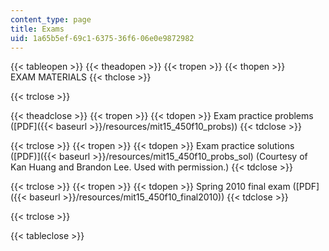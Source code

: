 ```yaml
---
content_type: page
title: Exams
uid: 1a65b5ef-69c1-6375-36f6-06e0e9872982
---
```


{{< tableopen >}}
{{< theadopen >}}
{{< tropen >}}
{{< thopen >}}
EXAM MATERIALS
{{< thclose >}}

{{< trclose >}}

{{< theadclose >}}
{{< tropen >}}
{{< tdopen >}}
Exam practice problems ([PDF]({{< baseurl >}}/resources/mit15_450f10_probs))
{{< tdclose >}}

{{< trclose >}}
{{< tropen >}}
{{< tdopen >}}
Exam practice solutions ([PDF)]({{< baseurl >}}/resources/mit15_450f10_probs_sol) (Courtesy of Kan Huang and Brandon Lee. Used with permission.)
{{< tdclose >}}

{{< trclose >}}
{{< tropen >}}
{{< tdopen >}}
Spring 2010 final exam ([PDF]({{< baseurl >}}/resources/mit15_450f10_final2010))
{{< tdclose >}}

{{< trclose >}}

{{< tableclose >}}